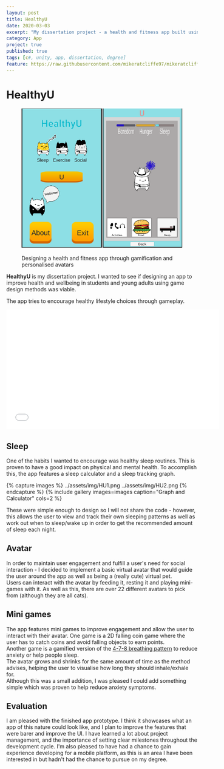 ```yaml
---
layout: post
title: HealthyU
date: 2020-03-03
excerpt: "My dissertation project - a health and fitness app built using game design methods"
category: App
project: true
published: true
tags: [c#, unity, app, dissertation, degree]
feature: https://raw.githubusercontent.com/mikeratcliffe97/mikeratcliffe97.github.io/master/assets/img/HUMain.jpg
---
```


# HealthyU
<figure> 
    <img src="../assets/img/healthyumain.PNG" >   

  Designing a health and fitness app through gamification and personalised avatars
 </figure>
 
<b>HealthyU</b> is my dissertation project. I wanted to see if designing an app to improve health and wellbeing in students and young adults using game design methods was viable.

The app tries to encourage healthy lifestyle choices through gameplay.
<iframe width="560" height="315" src="//www.youtube.com/embed/tAgWDWvhHwk" frameborder="0"> </iframe>

## Sleep
One of the habits I wanted to encourage was healthy sleep routines. This is proven to have a good impact on physical and mental health.
To accomplish this, the app features a sleep calculator and a sleep tracking graph.

{% capture images %}
	../assets/img/HU1.png
	../assets/img/HU2.png
{% endcapture %}
{% include gallery images=images caption="Graph and Calculator" cols=2 %}

These were simple enough to design so I will not share the code - however, this allows the user to view and track their own sleeping patterns as well as work out when to sleep/wake up in order to get the recommended amount of sleep each night.
## Avatar

In order to maintain user engagement and fulfill a user's need for social interaction - I decided to implement a basic virtual avatar that would guide the user around the app as well as being a (really cute) virtual pet. <br>Users can interact with the avatar by feeding it, resting it and playing mini-games with it. As well as this, there are over 22 different avatars to pick from (although they are all cats).
    
    
## Mini games

The app features mini games to improve engagement and allow the user to interact with their avatar. One game is a 2D falling coin game where the user has to catch coins and avoid falling objects to earn points. <br>Another game is a gamified version of the <a href="https://www.stress.org.uk/deep-breathing-4-7-8-approach/" target="_blank">4-7-8 breathing pattern</a> to reduce anxiety or help people sleep.<br> The avatar grows and shrinks for the same amount of time as the method advises, helping the user to visualise how long they should inhale/exhale for. <br>
Although this was a small addition, I was pleased I could add something simple which was proven to help reduce anxiety symptoms.
## Evaluation

I am pleased with the finished app prototype. I think it showcases what an app of this nature could look like, and I plan to improve the features that were barer and improve the UI. I have learned a lot about project management, and the importance of setting clear milestones throughout the development cycle. I'm also pleased to have had a chance to gain experience developing for a mobile platform, as this is an area I have been interested in but hadn't had the chance to pursue on my degree.

